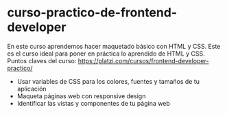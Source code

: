 # curso-practico-de-frontend-developer
En este curso aprendemos hacer maquetado básico con HTML y CSS. Este es el curso ideal para poner en práctica lo aprendido de HTML y CSS.<br>
Puntos claves del curso: https://platzi.com/cursos/frontend-developer-practico/ <br>
<ul>
  <li>Usar variables de CSS para los colores, fuentes y tamaños de tu aplicación</li>
  <li>Maqueta páginas web con responsive design</li>
  <li>Identificar las vistas y componentes de tu página web</li>
</ul>

